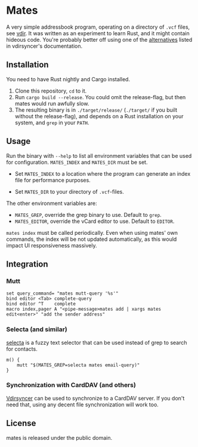 # Mates

A very simple addressbook program, operating on a directory of ``.vcf`` files,
see [vdir](http://vdirsyncer.readthedocs.org/en/stable/vdir.html). It was
written as an experiment to learn Rust, and it might contain hideous code.
You're probably better off using one of the
[alternatives](http://vdirsyncer.readthedocs.org/en/stable/supported.html#client-applications)
listed in vdirsyncer's documentation.

## Installation

You need to have Rust nightly and Cargo installed.

1. Clone this repository, `cd` to it.
2. Run `cargo build --release`. You could omit the release-flag, but then mates
   would run awfully slow.
3. The resulting binary is in `./target/release/` (`./target/` if you built
   without the release-flag), and depends on a Rust installation on your
   system, and `grep` in your `PATH`.


## Usage

Run the binary with ``--help`` to list all environment variables that can be
used for configuration. ``MATES_INDEX`` and ``MATES_DIR`` must be set.

- Set ``MATES_INDEX`` to a location where the program can generate an index
  file for performance purposes.

- Set ``MATES_DIR`` to your directory of ``.vcf``-files.

The other environment variables are:

- ``MATES_GREP``, override the grep binary to use. Default to ``grep``.
- ``MATES_EDITOR``, override the vCard editor to use. Default to ``EDITOR``.

``mates index`` must be called periodically. Even when using mates' own
commands, the index will be not updated automatically, as this would impact UI
responsiveness massively.


## Integration

### Mutt

    set query_command= "mates mutt-query '%s'"
    bind editor <Tab> complete-query
    bind editor ^T    complete
    macro index,pager A "<pipe-message>mates add | xargs mates edit<enter>" "add the sender address"

### Selecta (and similar)

[selecta](https://github.com/garybernhardt/selecta) is a fuzzy text selector
that can be used instead of grep to search for contacts.

    m() {
        mutt "$(MATES_GREP=selecta mates email-query)"
    }

### Synchronization with CardDAV (and others)

[Vdirsyncer](http://vdirsyncer.readthedocs.org/) can be used to synchronize to
a CardDAV server. If you don't need that, using any decent file synchronization
will work too.

## License

mates is released under the public domain.
